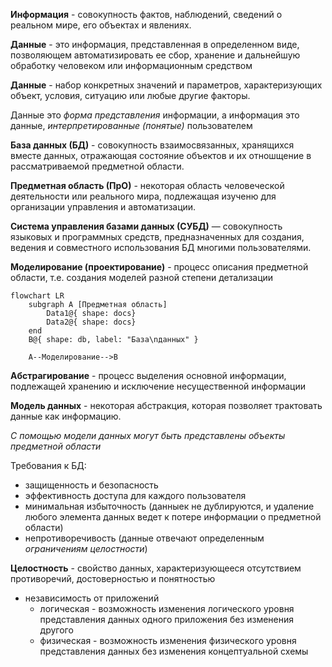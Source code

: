 **Информация** - совокупность фактов, наблюдений, сведений о реальном мире, его объектах и явлениях.

**Данные** - это информация, представленная в определенном виде, позволяющем автоматизировать ее сбор, хранение и дальнейшую обработку человеком или информационным средством

**Данные** - набор конкретных значений и параметров, характеризующих объект, условия, ситуацию или любые другие факторы.

Данные это _форма представления_ информации, а информация это данные, _интерпретированные (понятые)_ пользователем

**База данных (БД)** - совокупность взаимосвязанных, хранящихся вместе данных, отражающая состояние объектов и их отношщение в рассматриваемой предметной области.

**Предметная область (ПрО)** - некоторая область человеческой деятельности или реального мира, подлежащая изученю для организации управления и автоматизации.

**Система управления базами данных (СУБД)** — совокупность языковых и программных средств, предназначенных для создания, ведения и совместного использования БД многими пользователями.

**Моделирование (проектирование)** - процесс описания предметной области, т.е. создания моделей разной степени детализации

```mermaid
flowchart LR
    subgraph A [Предметная область]
        Data1@{ shape: docs}
        Data2@{ shape: docs}
    end
    B@{ shape: db, label: "База\nданных" }

    A--Моделирование-->B

```

**Абстрагирование** - процесс выделения основной информации, подлежащей хранению и исключение несущественной информации

**Модель данных** - некоторая абстракция, которая позволяет трактовать данные как информацию. 

_С помощью модели данных могут быть представлены объекты предметной области_

Требования к БД:
- защищенность и безопасность
- эффективность доступа для каждого пользователя
- минимальная избыточность (данныек не дублируются, и удаление любого элемента данных ведет к потере информации о предметной области)
- непротиворечивость (данные отвечают определенным _ограничениям целостности_)

**Целостность** - свойство данных, характеризующееся отсутствием противоречий, достоверностью и понятностью

- независимость от приложений
    - логическая - возможность изменения логического уровня представления данных одного приложения без изменения другого
    - физическая - возможность изменения физического уровня представления данных без изменения концептуальной схемы

